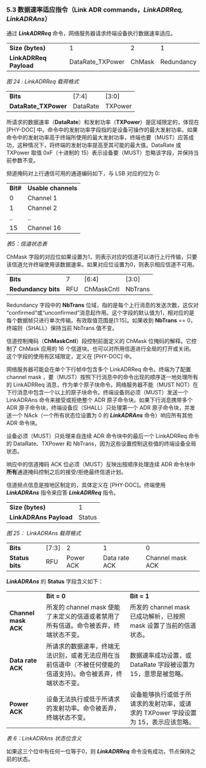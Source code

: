 ### 5.3 数据速率适应指令（Link ADR commands，***LinkADRReq, LinkADRAns***）

通过 ***LinkADRReq*** 命令，网络服务器请求终端设备执行数据速率适应。

<table class="lora-table">
   <tr>
      <td><b>Size (bytes)</b></td>   
      <td>1</td>   
      <td>2</td>  
      <td>1</td>  
   </tr>
   <tr>
      <td><b>LinkADRReq Payload</b></td>
      <td>DataRate_TXPower</td>
      <td>ChMask</td>
      <td>Redundancy</td>
   </tr>
</table>

*图 24 : LinkADRReq 载荷格式*

<table class="lora-table">
   <tr>
      <td><b>Bits</b></td>   
      <td>[7:4]</td>   
      <td>[3:0]</td>  
   </tr>
   <tr>
      <td><b>DataRate_TXPower</b></td>
      <td>DataRate</td>
      <td>TXPower</td>
   </tr>
</table>

所请求的数据速率（**DataRate**）和发射功率（**TXPower**）是区域限定的，体现在 [PHY-DOC] 中。命令中的发射功率字段指的是设备可操作的最大发射功率。如果命令中的发射功率高于终端所使用的最大发射功率，终端也要（MUST）应答成功，这种情况下，将终端的发射功率提高至其可能的最大值。DataRate 或 TXPower 取值 0xF（十进制的 15）表示设备要（MUST）忽略该字段，并保持当前参数不变。 

频道掩码对上行通信可用的通道编码如下，与 LSB 对应的位为 0:

<table class="lora-table">
   <tr>
      <td><b>Bit#</b></td>   
      <td><b>Usable channels</b></td>   
   </tr>
   <tr>
      <td>0</td>
      <td>Channel 1</td>
   </tr>
   <tr>
      <td>1</td>
      <td>Channel 2</td>
   </tr>
   <tr>
      <td>..</td>
      <td>..</td>
   </tr>
   <tr>
      <td>15</td>
      <td>Channel 16</td>
   </tr>
</table>

*表5：信道状态表*

ChMask 字段的对应位如果设置为1，则表示对应的信道可以进行上行传输，只要该信道允许终端使用该数据速率。如果对应位设置为0，则表示相应信道不可用。

<table class="lora-table">
   <tr>
      <td><b>Bits</b></td>   
      <td>7</td>   
      <td>[6:4]</td>  
      <td>[3:0]</td>  
   </tr>
   <tr>
      <td><b>Redundancy bits</b></td>
      <td>RFU</td>
      <td>ChMaskCntl</td>
      <td>NbTrans</td>
   </tr>
</table>

Redundancy 字段中的 **NbTrans** 位域，指的是每个上行消息的发送次数，这仅对 “confirmed”或“unconfirmed”消息起作用。这个字段的默认值为1，相对应的是每个数据帧只进行单次传输。有效取值范围是[1:15]。如果收到 **NbTrans** == 0，终端则（SHALL）保持当前 NbTrans 值不变。

信道控制掩码（**ChMaskCntl**）段控制前面定义的 ChMask 位掩码的解释。它控制了 ChMask 应用的 16 个信道块。也可以对所用信道进行全局的打开或关闭。这个字段的使用有区域限定，定义在 [PHY-DOC] 中。

网络服务器可能会在单个下行帧中包含多个 LinkADRReq 命令。终端为了配置 channel mask ，要（MUST）按照下行消息中的命令出现的顺序逐一地处理所有的 LinkADRReq 消息，作为单个原子块命令。网络服务器不能（MUST NOT）在下行消息中包含一个以上的原子块命令。终端设备则必须（MUST）发送一个 LinkADRAns 命令来接受或拒绝整个 ADR 原子命令块。如果下行消息携带多个 ADR 原子命令块，终端设备应（SHALL）只处理第一个 ADR 原子命令块，并发送一个 NAck（一个所有状态位设置为 0 的 ***LinkADRAns*** 命令）响应所有其他 ADR 命令块。

设备必须（MUST）只处理来自连续 ADR 命令块中的最后一个 LinkADRReq 命令的 DataRate、TXPower 和 NbTrans，因为这些设置控制这些值的终端设备全局状态。

响应中的信道掩码 ACK 位必须（MUST）反映出按顺序处理连续 ADR 命令块中**所有**通道掩码控制之后的接受/拒绝最终信道计划。

信道频点信息是按地区制定的，具体定义在 [PHY-DOC]。终端使用 ***LinkADRAns*** 指令来应答 ***LinkADRReq*** 指令。

<table>
   <tr>
      <td><b>Size (bytes)</b></td>   
      <td>1</td>   
   </tr>
   <tr>
      <td><b>LinkADRAns Payload</b></td>
      <td>Status</td>
   </tr>
</table>

*图 25： LinkADRAns 载荷格式*

<table class="lora-table">
   <tr>
      <td><b>Bits</b></td>   
      <td>[7:3]</td>   
      <td>2</td>  
      <td>1</td>  
      <td>0</td>  
   </tr>
   <tr>
      <td><b>Status bits</b></td>
      <td>RFU</td>
      <td>Power ACK</td>
      <td>Data rate ACK</td>
      <td>Channel mask ACK</td>
   </tr>
</table>

***LinkADRAns*** 的 **Status** 字段含义如下：

<table class="lora-table">
   <tr>
      <td> </td>   
      <td><b>Bit = 0</b></td> 
      <td><b>Bit = 1</b></td> 
   </tr>
   <tr>
      <td><b>Channel mask ACK</b></td>
      <td>所发的 channel mask 使能了未定义的信道或者禁用了所有信道。命令被丢弃，终端状态不变。</td>
      <td>所发的 channel mask 已成功解析，已按照 mask 设置了当前的信道状态。</td>
   </tr>
   <tr>
      <td><b>Data rate ACK</b></td>
      <td>所请求的数据速率，终端无法识别，或者无法应用在当前信道中（不被任何使能的信道支持)。命令被丢弃，终端状态不变。</td>
      <td>数据速率成功设置，或 DataRate 字段被设置为 15，意思是被忽略。</td>
   </tr>
   <tr>
      <td><b>Power ACK</b></td>
      <td>设备无法执行或低于所请求的发射功率。命令被丢弃，终端状态不变。</td>
      <td>设备能够执行或低于所请求的发射功率，或请求的 TXPower 字段设置为 15，表示应该忽略。</td>
   </tr>
</table>

*表 6：LinkADRAns 状态位含义*

如果这三个位中有任何一位等于0，则 ***LinkADRReq*** 命令没有成功，节点保持之前的状态。



